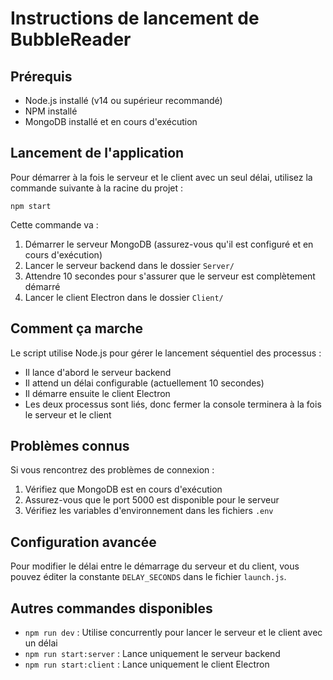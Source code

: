 # Instructions de lancement de BubbleReader

## Prérequis
- Node.js installé (v14 ou supérieur recommandé)
- NPM installé
- MongoDB installé et en cours d'exécution

## Lancement de l'application

Pour démarrer à la fois le serveur et le client avec un seul délai, utilisez la commande suivante à la racine du projet :

```
npm start
```

Cette commande va :
1. Démarrer le serveur MongoDB (assurez-vous qu'il est configuré et en cours d'exécution)
2. Lancer le serveur backend dans le dossier `Server/`
3. Attendre 10 secondes pour s'assurer que le serveur est complètement démarré
4. Lancer le client Electron dans le dossier `Client/`

## Comment ça marche

Le script utilise Node.js pour gérer le lancement séquentiel des processus :
- Il lance d'abord le serveur backend
- Il attend un délai configurable (actuellement 10 secondes)
- Il démarre ensuite le client Electron
- Les deux processus sont liés, donc fermer la console terminera à la fois le serveur et le client

## Problèmes connus

Si vous rencontrez des problèmes de connexion :

1. Vérifiez que MongoDB est en cours d'exécution
2. Assurez-vous que le port 5000 est disponible pour le serveur
3. Vérifiez les variables d'environnement dans les fichiers `.env`

## Configuration avancée

Pour modifier le délai entre le démarrage du serveur et du client, vous pouvez éditer la constante `DELAY_SECONDS` dans le fichier `launch.js`.

## Autres commandes disponibles

- `npm run dev` : Utilise concurrently pour lancer le serveur et le client avec un délai
- `npm run start:server` : Lance uniquement le serveur backend
- `npm run start:client` : Lance uniquement le client Electron 